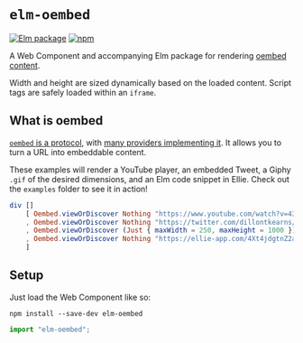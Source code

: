 # `elm-oembed`

[![Elm package](https://img.shields.io/elm-package/v/dillonkearns/elm-oembed.svg)](https://package.elm-lang.org/packages/dillonkearns/elm-oembed/latest/)
[![npm](https://img.shields.io/npm/v/elm-oembed.svg)](https://npmjs.com/package/elm-oembed)

A Web Component and accompanying Elm package for rendering [oembed content](https://oembed.com).

Width and height are sized dynamically based on the loaded content. Script tags are
safely loaded within an `iframe`.

## What is oembed

[`oembed` is a protocol](https://oembed.com), with [many providers implementing it](https://oembed.com/#section7).
It allows you to turn a URL into embeddable content.

These examples will render a YouTube player, an embedded Tweet, a Giphy `.gif` of the desired dimensions,
and an Elm code snippet in Ellie. Check out the `examples` folder to see it in action!

```elm
div []
    [ Oembed.viewOrDiscover Nothing "https://www.youtube.com/watch?v=43eM4kNbb6c"
    , Oembed.viewOrDiscover Nothing "https://twitter.com/dillontkearns/status/1105250778233491456"
    , Oembed.viewOrDiscover (Just { maxWidth = 250, maxHeight = 1000 }) "https://giphy.com/gifs/art-weird-ewan-26hiu3mZVquuykwhy"
    , Oembed.viewOrDiscover Nothing "https://ellie-app.com/4Xt4jdgtnZ2a1"
    ]
```

## Setup
Just load the Web Component like so:

```shell
npm install --save-dev elm-oembed
```

```js
import "elm-oembed";
```
